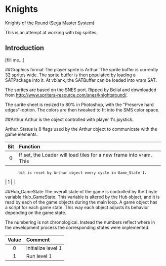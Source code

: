 # Knights
Knights of the Round (Sega Master System)

This is an attempt at working with big sprites.

## Introduction
[fill me...]

##Graphics format
The player sprite is Arthur. The sprite buffer is currently 32 sprites wide.
The sprite buffer is then populated by loading a SATPackage into it. At vblank, 
the SATBuffer can be loaded into vram SAT.

The sprites are based on the SNES port. Ripped by Belial and downloaded from 
http://www.spriters-resource.com/snes/knightsround/.

The sprite sheet is resized to 80% in Photoshop, with the "Preserve hard
edges"-option. The colors are then tweaked to fit into the SMS color space.


##Arthur
Arthur is the object controlled with player 1's joystick.

Arthur_Status is 8 flags used by the Arthur object to communicate with the 
game elements.

| Bit   | Function                                                             |
| :---: | :------------------------------------------------------------------- |
| 0     | If set, the Loader will load tiles for a new frame into vram. This   |
          bit is reset by Arthur object every cycle in Game_State 1.

| 1     |                                                                      |

##Hub_GameState
The overall state of the game is controlled by the 1 byte variable
Hub_GameState. This variable is altered by the Hub object, and it is read by
each of the game objects during the main loop. A game object has a script for
each game state. This way each object adjusts its behavior depending on the
game state.

The numbering is not chronological. Instead the numbers reflect where in the
development process the corresponding states were implemented.

| Value | Comment                                                              |
| :---: | :------------------------------------------------------------------- |
| 0     | Initialize level 1                                                   |
| 1     | Run level 1                                                          |
